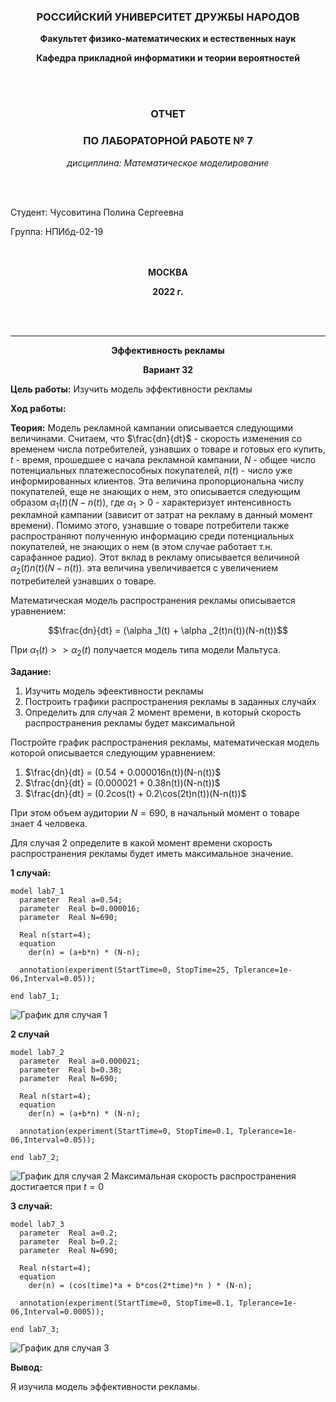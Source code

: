 <div style="text-align: center">

### **РОССИЙСКИЙ УНИВЕРСИТЕТ ДРУЖБЫ НАРОДОВ**
 **Факультет физико-математических и естественных наук**

**Кафедра прикладной информатики и теории вероятностей**
   
<br>
<br>

### **ОТЧЕТ**
### **ПО ЛАБОРАТОРНОЙ РАБОТЕ № 7**

*дисциплина: Математическое моделирование*
</div>
<br>
<br>

Студент: Чусовитина Полина Сергеевна    

Группа: НПИбд-02-19  
<br>
<br> 

<div style="text-align: center">

**МОСКВА**

**2022 г.**

<br>
<br>


 ___

**Эффективность рекламы**

**Вариант 32**

</div>

**Цель работы:** 
Изучить модель эффективности рекламы

**Ход работы:**

**Теория:**
Модель рекламной кампании описывается следующими величинами.
Считаем, что $\frac{dn}{dt}$ - скорость изменения со временем числа потребителей, узнавших о товаре и готовых его купить,
$t$ - время, прошедшее с начала рекламной кампании,
$N$ - общее число потенциальных платежеспособных покупателей,
$n(t)$ - число  уже информированных клиентов.
Эта величина пропорциональна числу покупателей, еще не знающих о нем, это описывается следующим образом
$\alpha _1(t)(N-n(t))$, где $\alpha _1>0$ -  характеризует интенсивность рекламной кампании (зависит от затрат на рекламу в данный момент времени).
Помимо этого, узнавшие о товаре потребители также распространяют полученную информацию среди потенциальных покупателей, не знающих о нем (в этом случае работает т.н. сарафанное радио). Этот вклад в рекламу описывается величиной  $\alpha _2(t)n(t)(N-n(t))$. эта величина увеличивается с увеличением потребителей узнавших о товаре.

Математическая модель распространения рекламы описывается уравнением:

$$\frac{dn}{dt} = (\alpha _1(t) + \alpha _2(t)n(t))(N-n(t))$$

При $\alpha _1(t) >> \alpha _2(t)$ получается модель типа модели Мальтуса.

**Задание:**

1.	Изучить модель эфеективности рекламы
2.	Построить графики распространения рекламы в заданных случайх
3.	Определить для случая 2 момент времени, в который скорость распространения рекламы будет максимальной

Постройте график распространения рекламы, математическая модель которой описывается следующим уравнением:

1.	$\frac{dn}{dt} = (0.54 + 0.000016n(t))(N-n(t))$
2.	$\frac{dn}{dt} = (0.000021 + 0.38n(t))(N-n(t))$
3.	$\frac{dn}{dt} = (0.2cos(t) + 0.2\cos(2t)n(t))(N-n(t))$

При этом объем аудитории $N = 690$, в начальный момент о товаре знает 4 человека.

Для случая 2 определите в какой момент времени скорость распространения рекламы будет иметь максимальное значение.

**1 случай:**
```
model lab7_1
  parameter  Real a=0.54;
  parameter  Real b=0.000016;
  parameter  Real N=690;
    
  Real n(start=4);
  equation
    der(n) = (a+b*n) * (N-n); 

  annotation(experiment(StartTime=0, StopTime=25, Tplerance=1e-06,Interval=0.05));

end lab7_1;

```
![График для случая 1](https://sun9-57.userapi.com/impf/3Ec3Uy77eG2hwZnxCEVOXvx9AYTBK13XiFOzXw/uGWWf0x_nO4.jpg?size=1384x678&quality=96&sign=8aa1aa58956dfeb31e06fa1e65fea192&type=album)

**2 случай**
```
model lab7_2
  parameter  Real a=0.000021;
  parameter  Real b=0.38;
  parameter  Real N=690;
    
  Real n(start=4);
  equation
    der(n) = (a+b*n) * (N-n); 

  annotation(experiment(StartTime=0, StopTime=0.1, Tplerance=1e-06,Interval=0.05));

end lab7_2;
```

![График для случая 2](https://sun9-74.userapi.com/impf/uHD0EJXRH11H95oyFU9gkTCV-tg9PcEnQKq30g/I35YfyNGRg4.jpg?size=1405x673&quality=96&sign=f73d144bf00f3aca80dfd237ac1e8cc2&type=album)
Максимальная скорость распространения достигается при $t=0$

**3 случай:**

```
model lab7_3
  parameter  Real a=0.2;
  parameter  Real b=0.2;
  parameter  Real N=690;
    
  Real n(start=4);
  equation
    der(n) = (cos(time)*a + b*cos(2*time)*n ) * (N-n); 

  annotation(experiment(StartTime=0, StopTime=0.1, Tplerance=1e-06,Interval=0.0005));

end lab7_3;
```

![График для случая 3](https://sun9-34.userapi.com/impf/XgimKMSP5JaKdKdvD2OPBcEc0b-L7ZdatYfHYw/Q87tljf1OmE.jpg?size=1398x666&quality=96&sign=2193ebf49c2e38a4148673c9191af55f&type=album)

**Вывод:**

Я изучила модель эффективности рекламы.
